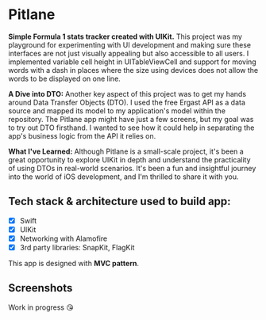 # Pitlane

**Simple Formula 1 stats tracker created with UIKit.** This project was my playground for experimenting with UI development and making sure these interfaces are not just visually appealing but also accessible to all users. I implemented variable cell height in UITableViewCell and support for moving words with a dash in places where the size using devices does not allow the words to be displayed on one line. 

**A Dive into DTO:** Another key aspect of this project was to get my hands around Data Transfer Objects (DTO). I used the free Ergast API as a data source and mapped its model to my application's model within the repository. The Pitlane app might have just a few screens, but my goal was to try out DTO firsthand. I wanted to see how it could help in separating the app's business logic from the API it relies on.

**What I've Learned:** Although Pitlane is a small-scale project, it's been a great opportunity to explore UIKit in depth and understand the practicality of using DTOs in real-world scenarios. It's been a fun and insightful journey into the world of iOS development, and I'm thrilled to share it with you.

## Tech stack & architecture used to build app:
- [x] Swift
- [x] UIKit
- [x] Networking with Alamofire
- [x] 3rd party libraries: SnapKit, FlagKit

This app is designed with <b>MVC pattern</b>. 

## Screenshots

Work in progress 😘


